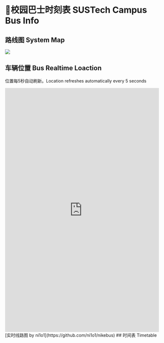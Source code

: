 # 🚌校园巴士时刻表 SUSTech Campus Bus Info

## 路线图 System Map

<a data-fancybox title="" href="https://mirrors.sustech.edu.cn/git/sustech-online/sustech-online-ng/-/raw/master/docs/transport/busline2.png">![](./busline2.png)</a>

## 车辆位置 Bus Realtime Loaction

位置每5秒自动刷新。Location refreshes automatically every 5 seconds

<Realtimemap></Realtimemap>

<iframe width="100%" height="800" src="https://mirrors.sustech.edu.cn/site/sustech-online/transport/nikebus/docs/index.html" frameborder="0"></iframe>
[实时线路图 by ni1o1](https://github.com/ni1o1/nikebus)
## 时间表 Timetable

<BusTable></BusTable>
